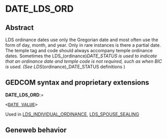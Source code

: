 ﻿<!-- licence GPL V2, cf https://github.com/TitiFix/geneweb -->
# DATE_LDS_ORD
## Abstract
LDS ordinance dates use only the Gregorian date and most often use the form of day, month, and
year. Only in rare instances is there a partial date. The temple tag and code should always accompany
temple ordinance dates. Sometimes the LDS_(ordinance)_DATE_STATUS is used to indicate that an
ordinance date and temple code is not required, such as when BIC is used. (See LDS_(ordinance)_DATE_STATUS definitions )


## GEDCOM syntax and proprietary extensions

**DATE_LDS_ORD**:=
<pre>
&lt;<a href=Ged.DATE_VALUE.md>DATE_VALUE</a>&gt;
</pre>
Used in <a href=Ged.LDS_INDIVIDUAL_ORDINANCE.md>LDS_INDIVIDUAL_ORDINANCE</a>, <a href=Ged.LDS_SPOUSE_SEALING.md>LDS_SPOUSE_SEALING</a><br />


## Geneweb behavior



